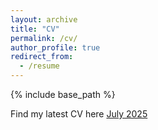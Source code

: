```yaml
---
layout: archive
title: "CV"
permalink: /cv/
author_profile: true
redirect_from:
  - /resume
---
```


{% include base_path %}

Find my latest CV here [July 2025](https://drive.google.com/file/d/1LWTcCPkegHR3_EfEdHzib_3nZ1tlLtY6/view?usp=drive_link)

